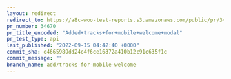 ```yaml
---
layout: redirect
redirect_to: https://a8c-woo-test-reports.s3.amazonaws.com/public/pr/34670/api/index.html
pr_number: 34670
pr_title_encoded: "Added+tracks+for+mobile+welcome+modal"
pr_test_type: api
last_published: "2022-09-15 04:42:40 +0000"
commit_sha: c4665989dd24c4f6ce16372a410b12c91c635f1c
commit_message: ""
branch_name: add/tracks-for-mobile-welcome
---
```

